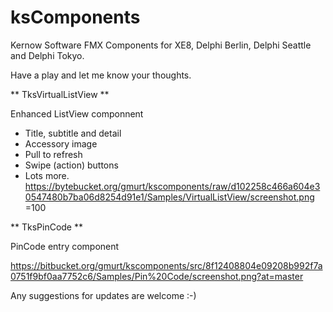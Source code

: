 # ksComponents

Kernow Software FMX Components for XE8, Delphi Berlin, Delphi Seattle and Delphi Tokyo.

Have a play and let me know your thoughts.

** TksVirtualListView **

Enhanced ListView componnent

- Title, subtitle and detail
- Accessory image
- Pull to refresh
- Swipe (action) buttons
- Lots more.
https://bytebucket.org/gmurt/kscomponents/raw/d102258c466a604e30547480b7ba06d8254d91e1/Samples/VirtualListView/screenshot.png =100




** TksPinCode **

PinCode entry component

https://bitbucket.org/gmurt/kscomponents/src/8f12408804e09208b992f7a0751f9bf0aa7752c6/Samples/Pin%20Code/screenshot.png?at=master



Any suggestions for updates are welcome :-) 